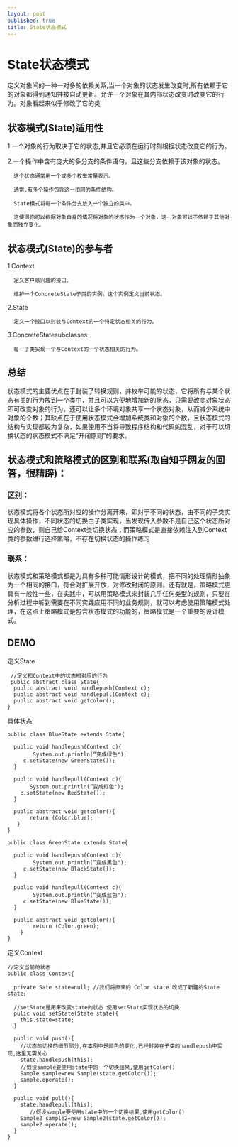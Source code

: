 ```yaml
---
layout: post
published: true
title: State状态模式
---
```

# State状态模式

定义对象间的一种一对多的依赖关系,当一个对象的状态发生改变时,所有依赖于它的对象都得到通知并被自动更新。允许一个对象在其内部状态改变时改变它的行为。对象看起来似乎修改了它的类

## 状态模式(State)适用性

  1.一个对象的行为取决于它的状态,并且它必须在运行时刻根据状态改变它的行为。

  2.一个操作中含有庞大的多分支的条件语句，且这些分支依赖于该对象的状态。

      这个状态通常用一个或多个枚举常量表示。

      通常,有多个操作包含这一相同的条件结构。

      State模式将每一个条件分支放入一个独立的类中。

      这使得你可以根据对象自身的情况将对象的状态作为一个对象，这一对象可以不依赖于其他对象而独立变化。

## 状态模式(State)的参与者

1.Context

      定义客户感兴趣的接口。

      维护一个ConcreteState子类的实例，这个实例定义当前状态。

2.State

      定义一个接口以封装与Context的一个特定状态相关的行为。

3.ConcreteStatesubclasses

      每一子类实现一个与Context的一个状态相关的行为。

## 总结

状态模式的主要优点在于封装了转换规则，并枚举可能的状态，它将所有与某个状态有关的行为放到一个类中，并且可以方便地增加新的状态，只需要改变对象状态即可改变对象的行为，还可以让多个环境对象共享一个状态对象，从而减少系统中对象的个数；其缺点在于使用状态模式会增加系统类和对象的个数，且状态模式的结构与实现都较为复杂，如果使用不当将导致程序结构和代码的混乱，对于可以切换状态的状态模式不满足“开闭原则”的要求。
      
## 状态模式和策略模式的区别和联系(取自知乎网友的回答，很精辟)：

### 区别：

状态模式将各个状态所对应的操作分离开来，即对于不同的状态，由不同的子类实现具体操作，不同状态的切换由子类实现，当发现传入参数不是自己这个状态所对应的参数，则自己给Context类切换状态；而策略模式是直接依赖注入到Context类的参数进行选择策略，不存在切换状态的操作练习

### 联系：

状态模式和策略模式都是为具有多种可能情形设计的模式，把不同的处理情形抽象为一个相同的接口，符合对扩展开放，对修改封闭的原则。还有就是，策略模式更具有一般性一些，在实践中，可以用策略模式来封装几乎任何类型的规则，只要在分析过程中听到需要在不同实践应用不同的业务规则，就可以考虑使用策略模式处理，在这点上策略模式是包含状态模式的功能的，策略模式是一个重要的设计模式。

## DEMO

定义State

     //定义和Context中的状态相对应的行为
     public abstract class State{  
      public abstract void handlepush(Context c);  
      public abstract void handlepull(Context c);  
      public abstract void getcolor();  
    } 

具体状态

    public class BlueState extends State{  

      public void handlepush(Context c){  
            System.out.println(“变成绿色");  
         c.setState(new GreenState());  
      }  

      public void handlepull(Context c){  
           System.out.println(“变成红色");  
        c.setState(new RedState());  
      }  

      public abstract void getcolor(){  
           return (Color.blue);  
       }  
    }
     
    public class GreenState extends State{  

      public void handlepush(Context c){  
            System.out.println(“变成黑色");  
         c.setState(new BlackState());  
      }  

      public void handlepull(Context c){  
            System.out.println(“变成蓝色");  
         c.setState(new BlueState());  
      }  

      public abstract void getcolor(){  
            return (Color.green);  
        }  
    }       

定义Context

    //定义当前的状态
    public class Context{  
  
      private Sate state=null; //我们将原来的 Color state 改成了新建的State state;  

      //setState是用来改变state的状态 使用setState实现状态的切换  
      pulic void setState(State state){  
        this.state=state;  
      }  

      public void push(){  
        //状态的切换的细节部分,在本例中是颜色的变化,已经封装在子类的handlepush中实现,这里无需关心  
        state.handlepush(this);  
        //假设sample要使用state中的一个切换结果,使用getColor()  
        Sample sample=new Sample(state.getColor());  
        sample.operate();  
      }  

      public void pull(){  
        state.handlepull(this);  
           //假设sample要使用state中的一个切换结果,使用getColor()  
        Sample2 sample2=new Sample2(state.getColor());  
        sample2.operate();  
      }  
    } 
    